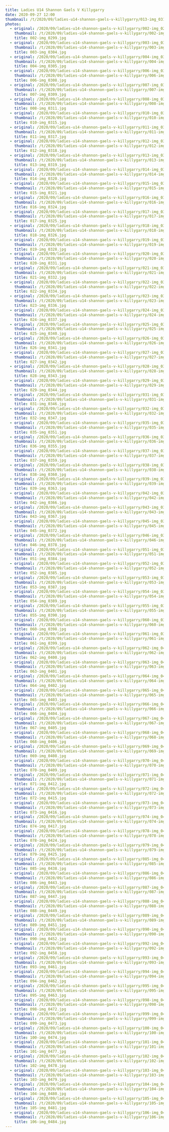 ```yaml
---
title: Ladies U14 Shannon Gaels V Killygarry
date: 2020-09-27 12:00
thumbnail: /t/2020/09/ladies-u14-shannon-gaels-v-killygarry/013-img_0319.jpg
photos:
  - original: /2020/09/ladies-u14-shannon-gaels-v-killygarry/002-img_0299.jpg
    thumbnail: /t/2020/09/ladies-u14-shannon-gaels-v-killygarry/002-img_0299.jpg
    title: 002-img_0299.jpg
  - original: /2020/09/ladies-u14-shannon-gaels-v-killygarry/003-img_0304.jpg
    thumbnail: /t/2020/09/ladies-u14-shannon-gaels-v-killygarry/003-img_0304.jpg
    title: 003-img_0304.jpg
  - original: /2020/09/ladies-u14-shannon-gaels-v-killygarry/004-img_0305.jpg
    thumbnail: /t/2020/09/ladies-u14-shannon-gaels-v-killygarry/004-img_0305.jpg
    title: 004-img_0305.jpg
  - original: /2020/09/ladies-u14-shannon-gaels-v-killygarry/006-img_0308.jpg
    thumbnail: /t/2020/09/ladies-u14-shannon-gaels-v-killygarry/006-img_0308.jpg
    title: 006-img_0308.jpg
  - original: /2020/09/ladies-u14-shannon-gaels-v-killygarry/007-img_0309.jpg
    thumbnail: /t/2020/09/ladies-u14-shannon-gaels-v-killygarry/007-img_0309.jpg
    title: 007-img_0309.jpg
  - original: /2020/09/ladies-u14-shannon-gaels-v-killygarry/008-img_0311.jpg
    thumbnail: /t/2020/09/ladies-u14-shannon-gaels-v-killygarry/008-img_0311.jpg
    title: 008-img_0311.jpg
  - original: /2020/09/ladies-u14-shannon-gaels-v-killygarry/010-img_0315.jpg
    thumbnail: /t/2020/09/ladies-u14-shannon-gaels-v-killygarry/010-img_0315.jpg
    title: 010-img_0315.jpg
  - original: /2020/09/ladies-u14-shannon-gaels-v-killygarry/011-img_0317.jpg
    thumbnail: /t/2020/09/ladies-u14-shannon-gaels-v-killygarry/011-img_0317.jpg
    title: 011-img_0317.jpg
  - original: /2020/09/ladies-u14-shannon-gaels-v-killygarry/012-img_0318.jpg
    thumbnail: /t/2020/09/ladies-u14-shannon-gaels-v-killygarry/012-img_0318.jpg
    title: 012-img_0318.jpg
  - original: /2020/09/ladies-u14-shannon-gaels-v-killygarry/013-img_0319.jpg
    thumbnail: /t/2020/09/ladies-u14-shannon-gaels-v-killygarry/013-img_0319.jpg
    title: 013-img_0319.jpg
  - original: /2020/09/ladies-u14-shannon-gaels-v-killygarry/014-img_0320.jpg
    thumbnail: /t/2020/09/ladies-u14-shannon-gaels-v-killygarry/014-img_0320.jpg
    title: 014-img_0320.jpg
  - original: /2020/09/ladies-u14-shannon-gaels-v-killygarry/015-img_0321.jpg
    thumbnail: /t/2020/09/ladies-u14-shannon-gaels-v-killygarry/015-img_0321.jpg
    title: 015-img_0321.jpg
  - original: /2020/09/ladies-u14-shannon-gaels-v-killygarry/016-img_0324.jpg
    thumbnail: /t/2020/09/ladies-u14-shannon-gaels-v-killygarry/016-img_0324.jpg
    title: 016-img_0324.jpg
  - original: /2020/09/ladies-u14-shannon-gaels-v-killygarry/017-img_0325.jpg
    thumbnail: /t/2020/09/ladies-u14-shannon-gaels-v-killygarry/017-img_0325.jpg
    title: 017-img_0325.jpg
  - original: /2020/09/ladies-u14-shannon-gaels-v-killygarry/018-img_0326.jpg
    thumbnail: /t/2020/09/ladies-u14-shannon-gaels-v-killygarry/018-img_0326.jpg
    title: 018-img_0326.jpg
  - original: /2020/09/ladies-u14-shannon-gaels-v-killygarry/019-img_0328.jpg
    thumbnail: /t/2020/09/ladies-u14-shannon-gaels-v-killygarry/019-img_0328.jpg
    title: 019-img_0328.jpg
  - original: /2020/09/ladies-u14-shannon-gaels-v-killygarry/020-img_0331.jpg
    thumbnail: /t/2020/09/ladies-u14-shannon-gaels-v-killygarry/020-img_0331.jpg
    title: 020-img_0331.jpg
  - original: /2020/09/ladies-u14-shannon-gaels-v-killygarry/021-img_0332.jpg
    thumbnail: /t/2020/09/ladies-u14-shannon-gaels-v-killygarry/021-img_0332.jpg
    title: 021-img_0332.jpg
  - original: /2020/09/ladies-u14-shannon-gaels-v-killygarry/022-img_0334.jpg
    thumbnail: /t/2020/09/ladies-u14-shannon-gaels-v-killygarry/022-img_0334.jpg
    title: 022-img_0334.jpg
  - original: /2020/09/ladies-u14-shannon-gaels-v-killygarry/023-img_0336.jpg
    thumbnail: /t/2020/09/ladies-u14-shannon-gaels-v-killygarry/023-img_0336.jpg
    title: 023-img_0336.jpg
  - original: /2020/09/ladies-u14-shannon-gaels-v-killygarry/024-img_0337.jpg
    thumbnail: /t/2020/09/ladies-u14-shannon-gaels-v-killygarry/024-img_0337.jpg
    title: 024-img_0337.jpg
  - original: /2020/09/ladies-u14-shannon-gaels-v-killygarry/025-img_0340.jpg
    thumbnail: /t/2020/09/ladies-u14-shannon-gaels-v-killygarry/025-img_0340.jpg
    title: 025-img_0340.jpg
  - original: /2020/09/ladies-u14-shannon-gaels-v-killygarry/026-img_0341.jpg
    thumbnail: /t/2020/09/ladies-u14-shannon-gaels-v-killygarry/026-img_0341.jpg
    title: 026-img_0341.jpg
  - original: /2020/09/ladies-u14-shannon-gaels-v-killygarry/027-img_0342.jpg
    thumbnail: /t/2020/09/ladies-u14-shannon-gaels-v-killygarry/027-img_0342.jpg
    title: 027-img_0342.jpg
  - original: /2020/09/ladies-u14-shannon-gaels-v-killygarry/028-img_0343.jpg
    thumbnail: /t/2020/09/ladies-u14-shannon-gaels-v-killygarry/028-img_0343.jpg
    title: 028-img_0343.jpg
  - original: /2020/09/ladies-u14-shannon-gaels-v-killygarry/029-img_0344.jpg
    thumbnail: /t/2020/09/ladies-u14-shannon-gaels-v-killygarry/029-img_0344.jpg
    title: 029-img_0344.jpg
  - original: /2020/09/ladies-u14-shannon-gaels-v-killygarry/031-img_0346.jpg
    thumbnail: /t/2020/09/ladies-u14-shannon-gaels-v-killygarry/031-img_0346.jpg
    title: 031-img_0346.jpg
  - original: /2020/09/ladies-u14-shannon-gaels-v-killygarry/032-img_0347.jpg
    thumbnail: /t/2020/09/ladies-u14-shannon-gaels-v-killygarry/032-img_0347.jpg
    title: 032-img_0347.jpg
  - original: /2020/09/ladies-u14-shannon-gaels-v-killygarry/035-img_0351.jpg
    thumbnail: /t/2020/09/ladies-u14-shannon-gaels-v-killygarry/035-img_0351.jpg
    title: 035-img_0351.jpg
  - original: /2020/09/ladies-u14-shannon-gaels-v-killygarry/036-img_0355.jpg
    thumbnail: /t/2020/09/ladies-u14-shannon-gaels-v-killygarry/036-img_0355.jpg
    title: 036-img_0355.jpg
  - original: /2020/09/ladies-u14-shannon-gaels-v-killygarry/037-img_0359.jpg
    thumbnail: /t/2020/09/ladies-u14-shannon-gaels-v-killygarry/037-img_0359.jpg
    title: 037-img_0359.jpg
  - original: /2020/09/ladies-u14-shannon-gaels-v-killygarry/038-img_0360.jpg
    thumbnail: /t/2020/09/ladies-u14-shannon-gaels-v-killygarry/038-img_0360.jpg
    title: 038-img_0360.jpg
  - original: /2020/09/ladies-u14-shannon-gaels-v-killygarry/039-img_0363.jpg
    thumbnail: /t/2020/09/ladies-u14-shannon-gaels-v-killygarry/039-img_0363.jpg
    title: 039-img_0363.jpg
  - original: /2020/09/ladies-u14-shannon-gaels-v-killygarry/042-img_0366.jpg
    thumbnail: /t/2020/09/ladies-u14-shannon-gaels-v-killygarry/042-img_0366.jpg
    title: 042-img_0366.jpg
  - original: /2020/09/ladies-u14-shannon-gaels-v-killygarry/043-img_0367.jpg
    thumbnail: /t/2020/09/ladies-u14-shannon-gaels-v-killygarry/043-img_0367.jpg
    title: 043-img_0367.jpg
  - original: /2020/09/ladies-u14-shannon-gaels-v-killygarry/045-img_0372.jpg
    thumbnail: /t/2020/09/ladies-u14-shannon-gaels-v-killygarry/045-img_0372.jpg
    title: 045-img_0372.jpg
  - original: /2020/09/ladies-u14-shannon-gaels-v-killygarry/046-img_0378.jpg
    thumbnail: /t/2020/09/ladies-u14-shannon-gaels-v-killygarry/046-img_0378.jpg
    title: 046-img_0378.jpg
  - original: /2020/09/ladies-u14-shannon-gaels-v-killygarry/051-img_0384.jpg
    thumbnail: /t/2020/09/ladies-u14-shannon-gaels-v-killygarry/051-img_0384.jpg
    title: 051-img_0384.jpg
  - original: /2020/09/ladies-u14-shannon-gaels-v-killygarry/052-img_0385.jpg
    thumbnail: /t/2020/09/ladies-u14-shannon-gaels-v-killygarry/052-img_0385.jpg
    title: 052-img_0385.jpg
  - original: /2020/09/ladies-u14-shannon-gaels-v-killygarry/053-img_0387.jpg
    thumbnail: /t/2020/09/ladies-u14-shannon-gaels-v-killygarry/053-img_0387.jpg
    title: 053-img_0387.jpg
  - original: /2020/09/ladies-u14-shannon-gaels-v-killygarry/054-img_0389.jpg
    thumbnail: /t/2020/09/ladies-u14-shannon-gaels-v-killygarry/054-img_0389.jpg
    title: 054-img_0389.jpg
  - original: /2020/09/ladies-u14-shannon-gaels-v-killygarry/055-img_0390.jpg
    thumbnail: /t/2020/09/ladies-u14-shannon-gaels-v-killygarry/055-img_0390.jpg
    title: 055-img_0390.jpg
  - original: /2020/09/ladies-u14-shannon-gaels-v-killygarry/060-img_0398.jpg
    thumbnail: /t/2020/09/ladies-u14-shannon-gaels-v-killygarry/060-img_0398.jpg
    title: 060-img_0398.jpg
  - original: /2020/09/ladies-u14-shannon-gaels-v-killygarry/061-img_0399.jpg
    thumbnail: /t/2020/09/ladies-u14-shannon-gaels-v-killygarry/061-img_0399.jpg
    title: 061-img_0399.jpg
  - original: /2020/09/ladies-u14-shannon-gaels-v-killygarry/062-img_0400.jpg
    thumbnail: /t/2020/09/ladies-u14-shannon-gaels-v-killygarry/062-img_0400.jpg
    title: 062-img_0400.jpg
  - original: /2020/09/ladies-u14-shannon-gaels-v-killygarry/063-img_0401.jpg
    thumbnail: /t/2020/09/ladies-u14-shannon-gaels-v-killygarry/063-img_0401.jpg
    title: 063-img_0401.jpg
  - original: /2020/09/ladies-u14-shannon-gaels-v-killygarry/064-img_0402.jpg
    thumbnail: /t/2020/09/ladies-u14-shannon-gaels-v-killygarry/064-img_0402.jpg
    title: 064-img_0402.jpg
  - original: /2020/09/ladies-u14-shannon-gaels-v-killygarry/065-img_0403.jpg
    thumbnail: /t/2020/09/ladies-u14-shannon-gaels-v-killygarry/065-img_0403.jpg
    title: 065-img_0403.jpg
  - original: /2020/09/ladies-u14-shannon-gaels-v-killygarry/066-img_0404.jpg
    thumbnail: /t/2020/09/ladies-u14-shannon-gaels-v-killygarry/066-img_0404.jpg
    title: 066-img_0404.jpg
  - original: /2020/09/ladies-u14-shannon-gaels-v-killygarry/067-img_0405.jpg
    thumbnail: /t/2020/09/ladies-u14-shannon-gaels-v-killygarry/067-img_0405.jpg
    title: 067-img_0405.jpg
  - original: /2020/09/ladies-u14-shannon-gaels-v-killygarry/068-img_0406.jpg
    thumbnail: /t/2020/09/ladies-u14-shannon-gaels-v-killygarry/068-img_0406.jpg
    title: 068-img_0406.jpg
  - original: /2020/09/ladies-u14-shannon-gaels-v-killygarry/069-img_0408.jpg
    thumbnail: /t/2020/09/ladies-u14-shannon-gaels-v-killygarry/069-img_0408.jpg
    title: 069-img_0408.jpg
  - original: /2020/09/ladies-u14-shannon-gaels-v-killygarry/070-img_0409.jpg
    thumbnail: /t/2020/09/ladies-u14-shannon-gaels-v-killygarry/070-img_0409.jpg
    title: 070-img_0409.jpg
  - original: /2020/09/ladies-u14-shannon-gaels-v-killygarry/071-img_0412.jpg
    thumbnail: /t/2020/09/ladies-u14-shannon-gaels-v-killygarry/071-img_0412.jpg
    title: 071-img_0412.jpg
  - original: /2020/09/ladies-u14-shannon-gaels-v-killygarry/072-img_0415.jpg
    thumbnail: /t/2020/09/ladies-u14-shannon-gaels-v-killygarry/072-img_0415.jpg
    title: 072-img_0415.jpg
  - original: /2020/09/ladies-u14-shannon-gaels-v-killygarry/073-img_0416.jpg
    thumbnail: /t/2020/09/ladies-u14-shannon-gaels-v-killygarry/073-img_0416.jpg
    title: 073-img_0416.jpg
  - original: /2020/09/ladies-u14-shannon-gaels-v-killygarry/074-img_0417.jpg
    thumbnail: /t/2020/09/ladies-u14-shannon-gaels-v-killygarry/074-img_0417.jpg
    title: 074-img_0417.jpg
  - original: /2020/09/ladies-u14-shannon-gaels-v-killygarry/078-img_0424.jpg
    thumbnail: /t/2020/09/ladies-u14-shannon-gaels-v-killygarry/078-img_0424.jpg
    title: 078-img_0424.jpg
  - original: /2020/09/ladies-u14-shannon-gaels-v-killygarry/079-img_0425.jpg
    thumbnail: /t/2020/09/ladies-u14-shannon-gaels-v-killygarry/079-img_0425.jpg
    title: 079-img_0425.jpg
  - original: /2020/09/ladies-u14-shannon-gaels-v-killygarry/085-img_0438.jpg
    thumbnail: /t/2020/09/ladies-u14-shannon-gaels-v-killygarry/085-img_0438.jpg
    title: 085-img_0438.jpg
  - original: /2020/09/ladies-u14-shannon-gaels-v-killygarry/086-img_0443.jpg
    thumbnail: /t/2020/09/ladies-u14-shannon-gaels-v-killygarry/086-img_0443.jpg
    title: 086-img_0443.jpg
  - original: /2020/09/ladies-u14-shannon-gaels-v-killygarry/087-img_0447.jpg
    thumbnail: /t/2020/09/ladies-u14-shannon-gaels-v-killygarry/087-img_0447.jpg
    title: 087-img_0447.jpg
  - original: /2020/09/ladies-u14-shannon-gaels-v-killygarry/088-img_0449.jpg
    thumbnail: /t/2020/09/ladies-u14-shannon-gaels-v-killygarry/088-img_0449.jpg
    title: 088-img_0449.jpg
  - original: /2020/09/ladies-u14-shannon-gaels-v-killygarry/089-img_0451.jpg
    thumbnail: /t/2020/09/ladies-u14-shannon-gaels-v-killygarry/089-img_0451.jpg
    title: 089-img_0451.jpg
  - original: /2020/09/ladies-u14-shannon-gaels-v-killygarry/090-img_0452.jpg
    thumbnail: /t/2020/09/ladies-u14-shannon-gaels-v-killygarry/090-img_0452.jpg
    title: 090-img_0452.jpg
  - original: /2020/09/ladies-u14-shannon-gaels-v-killygarry/092-img_0458.jpg
    thumbnail: /t/2020/09/ladies-u14-shannon-gaels-v-killygarry/092-img_0458.jpg
    title: 092-img_0458.jpg
  - original: /2020/09/ladies-u14-shannon-gaels-v-killygarry/093-img_0461.jpg
    thumbnail: /t/2020/09/ladies-u14-shannon-gaels-v-killygarry/093-img_0461.jpg
    title: 093-img_0461.jpg
  - original: /2020/09/ladies-u14-shannon-gaels-v-killygarry/094-img_0462.jpg
    thumbnail: /t/2020/09/ladies-u14-shannon-gaels-v-killygarry/094-img_0462.jpg
    title: 094-img_0462.jpg
  - original: /2020/09/ladies-u14-shannon-gaels-v-killygarry/095-img_0463.jpg
    thumbnail: /t/2020/09/ladies-u14-shannon-gaels-v-killygarry/095-img_0463.jpg
    title: 095-img_0463.jpg
  - original: /2020/09/ladies-u14-shannon-gaels-v-killygarry/098-img_0472.jpg
    thumbnail: /t/2020/09/ladies-u14-shannon-gaels-v-killygarry/098-img_0472.jpg
    title: 098-img_0472.jpg
  - original: /2020/09/ladies-u14-shannon-gaels-v-killygarry/099-img_0473.jpg
    thumbnail: /t/2020/09/ladies-u14-shannon-gaels-v-killygarry/099-img_0473.jpg
    title: 099-img_0473.jpg
  - original: /2020/09/ladies-u14-shannon-gaels-v-killygarry/100-img_0474.jpg
    thumbnail: /t/2020/09/ladies-u14-shannon-gaels-v-killygarry/100-img_0474.jpg
    title: 100-img_0474.jpg
  - original: /2020/09/ladies-u14-shannon-gaels-v-killygarry/101-img_0477.jpg
    thumbnail: /t/2020/09/ladies-u14-shannon-gaels-v-killygarry/101-img_0477.jpg
    title: 101-img_0477.jpg
  - original: /2020/09/ladies-u14-shannon-gaels-v-killygarry/102-img_0478.jpg
    thumbnail: /t/2020/09/ladies-u14-shannon-gaels-v-killygarry/102-img_0478.jpg
    title: 102-img_0478.jpg
  - original: /2020/09/ladies-u14-shannon-gaels-v-killygarry/103-img_0479.jpg
    thumbnail: /t/2020/09/ladies-u14-shannon-gaels-v-killygarry/103-img_0479.jpg
    title: 103-img_0479.jpg
  - original: /2020/09/ladies-u14-shannon-gaels-v-killygarry/104-img_0480.jpg
    thumbnail: /t/2020/09/ladies-u14-shannon-gaels-v-killygarry/104-img_0480.jpg
    title: 104-img_0480.jpg
  - original: /2020/09/ladies-u14-shannon-gaels-v-killygarry/105-img_0481.jpg
    thumbnail: /t/2020/09/ladies-u14-shannon-gaels-v-killygarry/105-img_0481.jpg
    title: 105-img_0481.jpg
  - original: /2020/09/ladies-u14-shannon-gaels-v-killygarry/106-img_0484.jpg
    thumbnail: /t/2020/09/ladies-u14-shannon-gaels-v-killygarry/106-img_0484.jpg
    title: 106-img_0484.jpg
---
```

